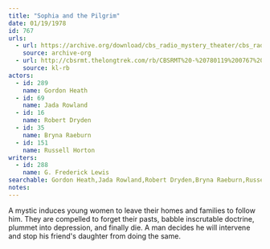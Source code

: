 ```yaml
---
title: "Sophia and the Pilgrim"
date: 01/19/1978
id: 767
urls: 
  - url: https://archive.org/download/cbs_radio_mystery_theater/cbs_radio_mystery_theater-0751-0800.zip/cbs_radio_mystery_theater-0751-0800%2Fcbsrmt_0767_sophia_and_the_pilgrim.mp3
    source: archive-org
  - url: http://cbsrmt.thelongtrek.com/rb/CBSRMT%20-%20780119%200767%20Sophia%20and%20the%20Pligrim_WLNH-FM_rb.mp3
    source: kl-rb
actors:  
  - id: 289
    name: Gordon Heath  
  - id: 69
    name: Jada Rowland  
  - id: 16
    name: Robert Dryden  
  - id: 35
    name: Bryna Raeburn  
  - id: 151
    name: Russell Horton
writers:  
  - id: 288
    name: G. Frederick Lewis
searchable: Gordon Heath,Jada Rowland,Robert Dryden,Bryna Raeburn,Russell Horton G. Frederick Lewis
notes:  
---
```

A mystic induces young women to leave their homes and families to follow him. They are compelled to forget their pasts, babble inscrutable doctrine, plummet into depression, and finally die. A man decides he will intervene and stop his friend's daughter from doing the same.